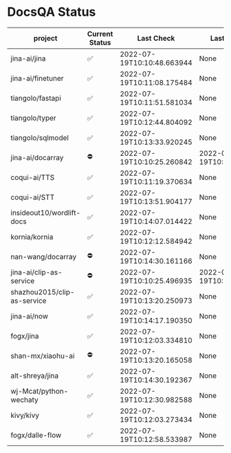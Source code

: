 # DocsQA Status

|          project          |Current Status|        Last Check        |      Last Downtime       |
|---------------------------|--------------|--------------------------|--------------------------|
|jina-ai/jina               |✅            |2022-07-19T10:10:48.663944|None                      |
|jina-ai/finetuner          |✅            |2022-07-19T10:11:08.175484|None                      |
|tiangolo/fastapi           |✅            |2022-07-19T10:11:51.581034|None                      |
|tiangolo/typer             |✅            |2022-07-19T10:12:44.804092|None                      |
|tiangolo/sqlmodel          |✅            |2022-07-19T10:13:33.920245|None                      |
|jina-ai/docarray           |⛔️           |2022-07-19T10:10:25.260842|2022-07-19T10:10:25.260824|
|coqui-ai/TTS               |✅            |2022-07-19T10:11:19.370634|None                      |
|coqui-ai/STT               |✅            |2022-07-19T10:13:51.904177|None                      |
|insideout10/wordlift-docs  |✅            |2022-07-19T10:14:07.014422|None                      |
|kornia/kornia              |✅            |2022-07-19T10:12:12.584942|None                      |
|nan-wang/docarray          |⛔️           |2022-07-19T10:14:30.161166|None                      |
|jina-ai/clip-as-service    |⛔️           |2022-07-19T10:10:25.496935|2022-07-19T10:10:25.496920|
|shazhou2015/clip-as-service|✅            |2022-07-19T10:13:20.250973|None                      |
|jina-ai/now                |✅            |2022-07-19T10:14:17.190350|None                      |
|fogx/jina                  |✅            |2022-07-19T10:12:03.334810|None                      |
|shan-mx/xiaohu-ai          |⛔️           |2022-07-19T10:13:20.165058|None                      |
|alt-shreya/jina            |✅            |2022-07-19T10:14:30.192367|None                      |
|wj-Mcat/python-wechaty     |✅            |2022-07-19T10:12:30.982588|None                      |
|kivy/kivy                  |✅            |2022-07-19T10:12:03.273434|None                      |
|fogx/dalle-flow            |✅            |2022-07-19T10:12:58.533987|None                      |
